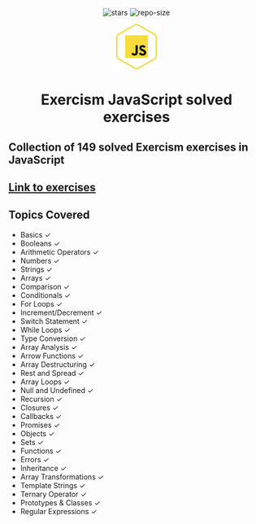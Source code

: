 <div align=center>

![stars] ![repo-size]

<img width="90" height="90" src="https://raw.githubusercontent.com/exercism/website-icons/main/tracks/javascript.svg">

# Exercism JavaScript solved exercises<br>

</div>

## <a name="no-link">Collection of 149 solved Exercism exercises in JavaScript</a>

## <a href="https://exercism.org/tracks/javascript">Link to exercises</a>

## Topics Covered

- Basics ✓
- Booleans ✓
- Arithmetic Operators ✓
- Numbers ✓
- Strings ✓
- Arrays ✓
- Comparison ✓
- Conditionals ✓
- For Loops ✓
- Increment/Decrement ✓
- Switch Statement ✓
- While Loops ✓
- Type Conversion ✓
- Array Analysis ✓
- Arrow Functions ✓
- Array Destructuring ✓
- Rest and Spread ✓
- Array Loops ✓
- Null and Undefined ✓
- Recursion ✓
- Closures ✓
- Callbacks ✓
- Promises ✓
- Objects ✓
- Sets ✓
- Functions ✓
- Errors ✓
- Inheritance ✓
- Array Transformations ✓
- Template Strings ✓
- Ternary Operator ✓
- Prototypes & Classes ✓
- Regular Expressions ✓

[repo-size]: https://img.shields.io/github/repo-size/dragan717080/ExercismJS
[stars]: https://img.shields.io/github/stars/dragan717080/ExercismJS

</div>
